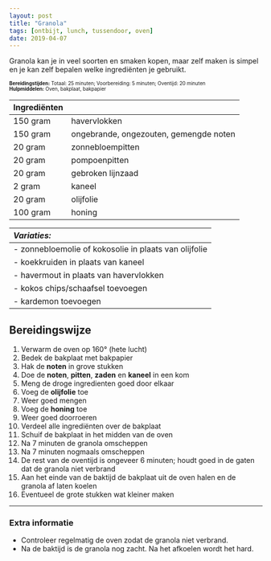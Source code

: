 ```yaml
---
layout: post
title: "Granola"
tags: [ontbijt, lunch, tussendoor, oven]
date: 2019-04-07
---
```


Granola kan je in veel soorten en smaken kopen, maar zelf maken is simpel en je kan zelf bepalen welke ingrediënten je gebruikt.

<sub><sup>
**Bereidingstijden:** Totaal: 25 minuten; Voorbereiding: 5 minuten; Oventijd: 20 minuten  
**Hulpmiddelen:** Oven, bakplaat, bakpapier
</sup></sub>

| Ingrediënten |                                        |
|:------------ |:-------------------------------------- |
| 150 gram     | havervlokken                           |
| 150 gram     | ongebrande, ongezouten, gemengde noten |
| 20 gram      | zonnebloempitten                       |
| 20 gram      | pompoenpitten                          |
| 20 gram      | gebroken lijnzaad                      |
| 2 gram       | kaneel                                 |
| 20 gram      | olijfolie                              |
| 100 gram     | honing                                 |

| _Variaties:_                                          |
|:----------------------------------------------------- |
| - zonnebloemolie of kokosolie in plaats van olijfolie |
| - koekkruiden in plaats van kaneel                    |
| - havermout in plaats van havervlokken                |
| - kokos chips/schaafsel toevoegen                     |
| - kardemon toevoegen                                  |

## Bereidingswijze
1. Verwarm de oven op 160° (hete lucht)
2. Bedek de bakplaat met bakpapier
3. Hak de **noten** in grove stukken
4. Doe de **noten**, **pitten**, **zaden** en **kaneel** in een kom
5. Meng de droge ingredienten goed door elkaar
6. Voeg de **olijfolie** toe
7. Weer goed mengen
8. Voeg de **honing** toe
9. Weer goed doorroeren
10. Verdeel alle ingrediënten over de bakplaat
11. Schuif de bakplaat in het midden van de oven
12. Na 7 minuten de granola omscheppen
13. Na 7 minuten nogmaals omscheppen
14. De rest van de oventijd is ongeveer 6 minuten; houdt goed in de gaten dat de granola niet verbrand
15. Aan het einde van de baktijd de bakplaat uit de oven halen  en de granola af laten koelen
16. Eventueel de grote stukken wat kleiner maken

-----------------------------------------------------------------------
### Extra informatie  
- Controleer regelmatig de oven zodat de granola niet verbrand.
- Na de baktijd is de granola nog zacht. Na het afkoelen wordt het hard.
